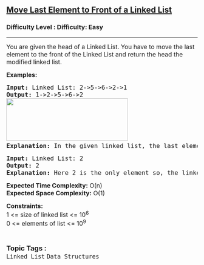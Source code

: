 <h2><a href="https://www.geeksforgeeks.org/problems/move-last-element-to-front-of-a-linked-list/0">Move Last Element to Front of a Linked List</a></h2><h3>Difficulty Level : Difficulty: Easy</h3><hr><div class="problems_problem_content__Xm_eO"><p><span style="font-size: 12pt;">You are given the head of a Linked List. You have to move the last element to the front of the Linked List and return the head the modified linked list.</span></p>
<p><span style="font-size: 12pt;"><strong>Examples:</strong></span></p>
<pre><span style="font-size: 12pt;"><strong>Input: </strong>Linked List: 2-&gt;5-&gt;6-&gt;2-&gt;1<strong>
Output: </strong>1-&gt;2-&gt;5-&gt;6-&gt;2<br><img src="https://media.geeksforgeeks.org/img-practice/prod/addEditProblem/709988/Web/Other/blobid0_1722872196.png" width="320" height="112"><strong>
Explanation: </strong>In the given linked list, the last element is 1, after moving the last element to the front the linked list will be 1-&gt;2-&gt;5-&gt;6-&gt;2</span></pre>
<pre><span style="font-size: 12pt;"><strong>Input: </strong>Linked<strong> </strong>List: 2<strong>
Output:</strong> 2<strong>
Explanation: </strong>Here 2 is the only element so, the linked list will remain the same.</span></pre>
<p><span style="font-size: 12pt;"><strong>Expected Time Complexity:</strong> O(n)<br><strong>Expected Space&nbsp;</strong><strong style="font-family: -apple-system, BlinkMacSystemFont, 'Segoe UI', Roboto, Oxygen, Ubuntu, Cantarell, 'Open Sans', 'Helvetica Neue', sans-serif;">Complexity</strong><strong style="font-family: -apple-system, BlinkMacSystemFont, 'Segoe UI', Roboto, Oxygen, Ubuntu, Cantarell, 'Open Sans', 'Helvetica Neue', sans-serif;">:</strong><span style="font-family: -apple-system, BlinkMacSystemFont, 'Segoe UI', Roboto, Oxygen, Ubuntu, Cantarell, 'Open Sans', 'Helvetica Neue', sans-serif;">&nbsp;O(1)</span></span></p>
<p><span style="font-size: 12pt;"><strong>Constraints:</strong><br>1 &lt;= size of linked list &lt;= 10<sup>6</sup><br>0 &lt;= elements of list &lt;= 10<sup>9</sup><br></span></p></div><br><p><span style=font-size:18px><strong>Topic Tags : </strong><br><code>Linked List</code>&nbsp;<code>Data Structures</code>&nbsp;
